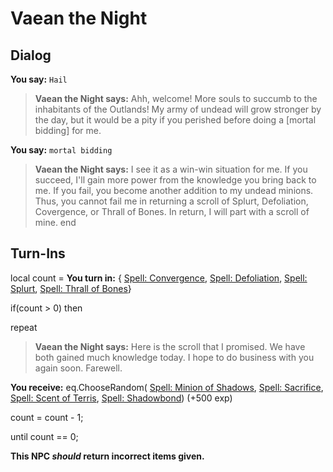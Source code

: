 # Vaean the Night


## Dialog

**You say:** `Hail`



>**Vaean the Night says:** Ahh, welcome! More souls to succumb to the inhabitants of the Outlands! My army of undead will grow stronger by the day, but it would be a pity if you perished before doing a [mortal bidding] for me.

**You say:** `mortal bidding`



>**Vaean the Night says:** I see it as a win-win situation for me. If you succeed, I'll gain more power from the knowledge you bring back to me. If you fail, you become another addition to my undead minions. Thus, you cannot fail me in returning a scroll of Splurt, Defoliation, Covergence, or Thrall of Bones. In return, I will part with a scroll of mine.
end

## Turn-Ins



local count =  **You turn in:**  { [Spell: Convergence](/item/19423),  [Spell: Defoliation](/item/19296),  [Spell: Splurt](/item/19294),  [Spell: Thrall of Bones](/item/19299)}

if(count > 0) then


repeat



>**Vaean the Night says:** Here is the scroll that I promised. We have both gained much knowledge today. I hope to do business with you again soon. Farewell.



 **You receive:** eq.ChooseRandom( [Spell: Minion of Shadows](/item/19297), [Spell: Sacrifice](/item/19421), [Spell: Scent of Terris](/item/19408), [Spell: Shadowbond](/item/19409)) (+500 exp)



count = count - 1;


until count == 0;

**This NPC *should* return incorrect items given.**





